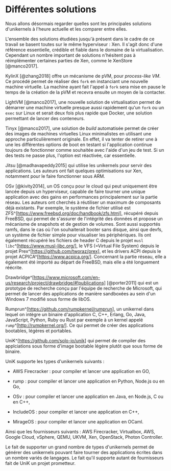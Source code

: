 # Différentes solutions

Nous allons désormais regarder quelles sont les principales solutions
d'unikernels à l'heure actuelle et les comparer entre elles.

L'ensemble des solutions étudiées jusqu'à présent dans le cadre de ce travail se
basent toutes sur le même hyperviseur : Xen. Il s'agit donc d'une référence
essentielle, crédible et fiable dans le domaine de la virtualisation. Cependant
un nombre important de solutions n'hésitent pas à réimplémenter certaines
parties de Xen, comme le XenStore [@manco2017].

KylinX [@zhang2018] offre un mécanisme de pVM, pour *process-like VM*. Ce
procédé permet de réaliser des `fork` en instanciant une nouvelle machine
virtuelle. La machine ayant fait l'appel à `fork` sera mise en pause le temps de
la création de la pVM et recevra ensuite un moyen de la contacter.

LightVM [@manco2017], une nouvelle solution de virtualisation permet de démarrer
une machine virtuelle presque aussi rapidement qu'un `fork` ou un `exec` sur
Linux et serait deux fois plus rapide que Docker, une solution permettant de
lancer des conteneurs.

Tinyx [@manco2017], une solution de *build* automatisée permet de créer des
images de machines virtuelles Linux minimalistes en utilisant une approche
particulièrement originale. En effet, il va tenter de retirer une à une les
différentes options de boot en testant si l'application continue toujours de
fonctionner comme souhaitée avec l'aide d'un jeu de test. Si un des tests ne
passe plus, l'option est réactivée, car essentielle.

Jitsu [@madhavapeddy2015] qui utilise les unikernels pour servir des
applications. Les auteurs ont fait quelques optimisations sur Xen, notamment
pour le faire fonctionner sous ARM.

OSv [@kivity2014], un OS conçu pour le cloud qui peut uniquement être lancée
depuis un hyperviseur, capable de faire tourner une unique application avec des
gains en performances principalement sur la partie réseau. Les auteurs ont
cherchés à réutiliser un maximum de composants déjà existants. Par exemple, le
système de fichier utilisé est
ZFS^[https://www.freebsd.org/doc/handbook/zfs.html], récupéré depuis FreeBSD,
qui permet de s'assurer de l'intégrité des données et propose un mécanisme de
snapshots et de gestion de volumes. Sont aussi supportés ramfs, dans le cas où
l'on souhaiterait booter sans disque, ainsi que devfs, un système de fichier
simple pour visualiser les périphériques. Ils ont également récupéré les
fichiers de header C depuis le projet `musl libc`^[https://www.musl-libc.org/],
le VFS (=Virtual File System) depuis le projet
Prex^[https://github.com/tworaz/prex], et les drivers ACPI depuis le projet
ACPICA^[https://www.acpica.org/]. Concernant la partie réseau, elle a également
été importé au départ de FreeBSD, mais elle a été longuement réécrite.

Drawbridge^[https://www.microsoft.com/en-us/research/project/drawbridge/#!publications]
[@porter2011] qui est un prototype de recherche conçu par l'équipe de recherche
de Microsoft, qui permet de lancer des applications de manière sandboxées au
sein d'un Windows 7 modifié sous forme de libOS.

Rumprun^[https://github.com/rumpkernel/rumprun], un unikernel dans lequel on
intègre un binaire d'application C, C++, Erlang, Go, Java, JavaScript, Python,
Ruby ou Rust par exemple à un kernel appelé `rump`^[http://rumpkernel.org/]. Ce
qui permet de créer des applications bootables, légères et portables.

UniK^[https://github.com/solo-io/unik] qui permet de compiler des applciations
sous forme d'image bootable légère plutôt que sous forme de binaire.

UniK supporte les types d'unikernels suivants :

  - AWS Firecracker : pour compiler et lancer une application en GO,

  - rump : pour compiler et lancer une application en Python, Node.js ou en Go,

  - OSv : pour compiler et lancer une application en Java, en Node.js, C ou en C++,

  - IncludeOS : pour compiler et lancer une application en C++,

  - MirageOS : pour compiler et lancer une application en OCaml.

Ainsi que les fournisseurs suivants : AWS Firecracker, Virtualbox, AWS, Google Cloud, vSphere, QEMU, UKVM, Xen, OpenStack, Photon Controller.

Le fait de supporter un grand nombre de types d'unikernels permet de générer des unikernels pouvant faire tourner des applications écrites dans un nombre variés de langages. Le fait qu'il supporte autant de fournisseurs fait de UniK un projet prometteur.
